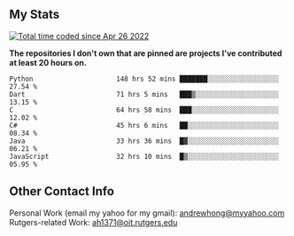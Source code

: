 ## My Stats
<a href="https://wakatime.com/@9797ee4f-4108-45bb-8fc2-b36b9c1a1c89"><img src="https://wakatime.com/badge/user/9797ee4f-4108-45bb-8fc2-b36b9c1a1c89.svg?style=for-the-badge" alt="Total time coded since Apr 26 2022" /></a>

**The repositories I don't own that are pinned are projects I've contributed at least 20 hours on.**

<!--START_SECTION:waka-->

```text
Python                     148 hrs 52 mins ███████░░░░░░░░░░░░░░░░░░   27.54 %
Dart                       71 hrs 5 mins   ███▒░░░░░░░░░░░░░░░░░░░░░   13.15 %
C                          64 hrs 58 mins  ███░░░░░░░░░░░░░░░░░░░░░░   12.02 %
C#                         45 hrs 6 mins   ██░░░░░░░░░░░░░░░░░░░░░░░   08.34 %
Java                       33 hrs 36 mins  █▓░░░░░░░░░░░░░░░░░░░░░░░   06.21 %
JavaScript                 32 hrs 10 mins  █▒░░░░░░░░░░░░░░░░░░░░░░░   05.95 %
```

<!--END_SECTION:waka-->

## Other Contact Info
Personal Work (email my yahoo for my gmail): <andrewhong@myyahoo.com>\
Rutgers-related Work: <ah1371@oit.rutgers.edu>
